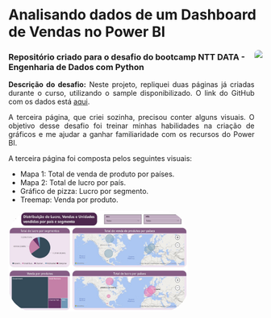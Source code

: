 <h1>Analisando dados de um Dashboard de Vendas no Power BI</h1>

<img align="right" height="200" style="border-radius:50px;" src="https://assets.dio.me/E5KMSxmK8QAcAO9SDazfzGNWHnaMzQE-Xi_V8lxXX9I/f:webp/h:120/q:80/L3RyYWNrcy8yYTNhMmQyYi03ZGU3LTQ1N2MtYjRkZi1kY2QzMjdlYWU5ZWIucG5n">

<h3>Repositório criado para o desafio do bootcamp NTT DATA - Engenharia de Dados com Python</h3>

<p align="justify">
  <b>Descrição do desafio:</b> Neste projeto, repliquei duas páginas já criadas durante o curso, utilizando o sample disponibilizado. O link do GitHub com os dados está <a href="https://github.com/julianazanelatto/power_bi_analyst" target="_blank">aqui</a>.
</p>

<p align="justify">
  A terceira página, que criei sozinha, precisou conter alguns visuais. O objetivo desse desafio foi treinar minhas habilidades na criação de gráficos e me ajudar a ganhar familiaridade com os recursos do Power BI.
</p>

<p align="justify">A terceira página foi composta pelos seguintes visuais:</p>

<ul>
    <li>Mapa 1: Total de venda de produto por países.</li>
    <li>Mapa 2: Total de lucro por país.</li>
    <li>Gráfico de pizza: Lucro por segmento.</li>
    <li>Treemap: Venda por produto.</li>
</ul>


<img align="center" height="200" style="border-radius:50px;" src="/Dashboard/sample_financial_desafio.jpg">